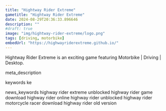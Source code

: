 ```yaml
---
title: "Hightway Rider Extreme"
gametitle: "Hightway Rider Extreme"
date: 2024-08-29T20:36:33.896646
description: ""
#draft: true
image: "img/hightway-rider-extreme/logo.png"
tags: [driving, motorbike]
embedUrl: "https://highwayriderextreme.github.io/"
---
```


Hightway Rider Extreme is an exciting game featuring Motorbike | Driving | Desktop.

meta_description



keywords
ke


news_keywords
highway rider extreme unblocked highway rider game download highway rider online highway rider unblocked highway rider motorcycle racer download highway rider old version
